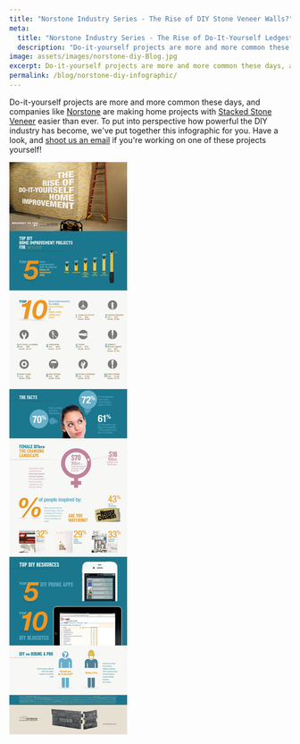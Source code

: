 ```yaml
---
title: "Norstone Industry Series - The Rise of DIY Stone Veneer Walls?"
meta:
  title: "Norstone Industry Series - The Rise of Do-It-Yourself Ledgestone Projects"
  description: "Do-it-yourself projects are more and more common these days, and companies like Norstone are making home projects like Ledgestone Walls an easy affair. In this Norstone Industry Series, join us to learn about the growing trend in 2016 of DIY home-based projects."
image: assets/images/norstone-diy-Blog.jpg
excerpt: Do-it-yourself projects are more and more common these days, and companies like Norstone are making home projects like Ledgestone Walls an easy affair. In this Norstone Industry Series, join us to learn about the growing trend in 2016 of DIY home-based projects.
permalink: /blog/norstone-diy-infographic/
---
```

Do-it-yourself projects are more and more common these days, and companies like [Norstone](/) are making home projects with [Stacked Stone Veneer](/products/stacked-stone-cladding/)  easier than ever. To put into perspective how powerful the DIY industry has become, we've put together this infographic for you. Have a look, and [shoot us an email](/contact-us/) if you're working on one of these projects yourself!

![Norstone Ledgestone Veneer DIY Infographic](/assets/images/unsorted/Norstone-ledgestone-veneer-DIY-infographic-1.jpg)
